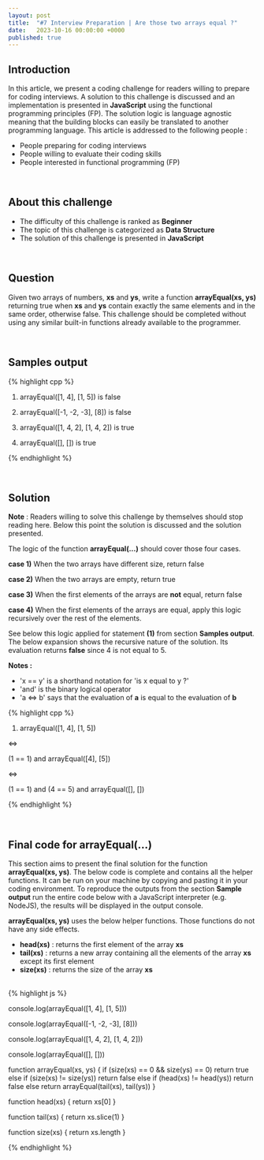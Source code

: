 ```yaml
---
layout: post
title:  "#7 Interview Preparation | Are those two arrays equal ?"
date:   2023-10-16 00:00:00 +0000
published: true
---
```

<style>
  .solution pre {
    border-width:2px; 
    border-style:solid;
    border-color:green;
  }
</style>

## Introduction

In this article, we present a coding challenge for readers willing to prepare for coding interviews. A solution to this challenge is discussed and an implementation is presented in **JavaScript** using the functional programming principles (FP). The solution logic is language agnostic meaning that the building blocks can easily be translated to another programming language. This article is addressed to the following people :

- People preparing for coding interviews
- People willing to evaluate their coding skills
- People interested in functional programming (FP)

<br/>

## About this challenge

- The difficulty of this challenge is ranked as **Beginner**
- The topic of this challenge is categorized as **Data Structure**
- The solution of this challenge is presented in **JavaScript**

<br/>

## Question

Given two arrays of numbers, **xs** and **ys**, write a function **arrayEqual(xs, ys)** returning true when **xs** and **ys** contain exactly the same elements and in the same order, otherwise false. This challenge should be completed without using any similar built-in functions already available to the programmer.

<br/>

## Samples output

{% highlight cpp %}

1) arrayEqual([1, 4], [1, 5]) is false

2) arrayEqual([-1, -2, -3], [8]) is false

3) arrayEqual([1, 4, 2], [1, 4, 2]) is true

4) arrayEqual([], []) is true

{% endhighlight %}

<br/>

## Solution

**Note** : Readers willing to solve this challenge by themselves should stop reading here. Below this point the solution is discussed and the solution presented.

The logic of the function **arrayEqual(...)** should cover those four cases.

**case 1)** When the two arrays have different size, return false

**case 2)** When the two arrays are empty, return true

**case 3)** When the first elements of the arrays are **not** equal, return false

**case 4)** When the first elements of the arrays are equal, apply this logic recursively over the rest of the elements.

See below this logic applied for statement **(1)** from section **Samples output**. The below expansion shows the recursive nature of the solution. Its evaluation returns **false** since 4 is not equal to 5.

**Notes :** 
- 'x == y' is a shorthand notation for 'is x equal to y ?'
- 'and' is the binary logical operator
- 'a <=> b' says that the evaluation of **a** is equal to the evaluation of **b**

{% highlight cpp %}

1) arrayEqual([1, 4], [1, 5]) 

<=>

(1 == 1) and arrayEqual([4], [5])

<=>

(1 == 1) and (4 == 5) and arrayEqual([], [])

{% endhighlight %}

<br/>

## Final code for arrayEqual(...)

This section aims to present the final solution for the function **arrayEqual(xs, ys)**. The below code is complete and contains all the helper functions. It can be run on your machine by copying and pasting it in your coding environment. To reproduce the outputs from the section **Sample output** run the entire code below with a JavaScript interpreter (e.g. NodeJS), the results will be displayed in the output console.

**arrayEqual(xs, ys)** uses the below helper functions. Those functions do not have any side effects.

- **head(xs)** : returns the first element of the array **xs**
- **tail(xs)** : returns a new array containing all the elements of the array **xs** except its first element
- **size(xs)** : returns the size of the array **xs**

<br/>

<div class="solution">
{% highlight js %}

console.log(arrayEqual([1, 4], [1, 5]))

console.log(arrayEqual([-1, -2, -3], [8]))

console.log(arrayEqual([1, 4, 2], [1, 4, 2]))

console.log(arrayEqual([], []))

function arrayEqual(xs, ys) {
    if (size(xs) == 0 && size(ys) == 0) return true
    else if (size(xs) != size(ys)) return false
    else if (head(xs) != head(ys)) return false
    else return arrayEqual(tail(xs), tail(ys))
}

function head(xs) {
    return xs[0]
}

function tail(xs) {
    return xs.slice(1)
}

function size(xs) {
    return xs.length
}

{% endhighlight %}
</div>


